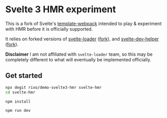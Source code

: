# Svelte 3 HMR experiment

This is a fork of Svelte's [template-webpack](https://github.com/sveltejs/template-webpack.) intended to play & experiment with HMR before it is officially supported.

It relies on forked versions of [svelte-loader](https://github.com/sveltejs/svelte-loader) ([fork](https://github.com/rixo/svelte-loader/tree/hmr)), and [svelte-dev-helper](https://github.com/ekhaled/svelte-dev-helper) ([fork](https://github.com/rixo/svelte-dev-helper/tree/hmr)).

**Disclaimer** I am not affiliated with `svelte-loader` team, so this may be completely different to what will eventually be implemented officially.

## Get started

```bash
npx degit rixo/demo-svelte3-hmr svelte-hmr
cd svelte-hmr

npm install

npm run dev
```
